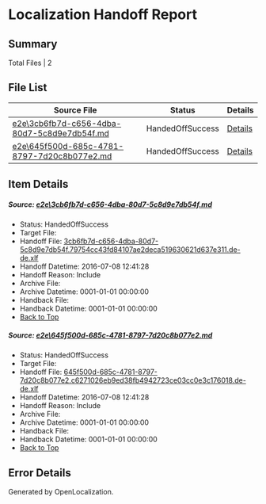 # <a name='report-top'></a> Localization Handoff Report

## Summary
 Total Files | 2

## File List
 Source File | Status | Details 
 ----------- | ------ | ------- 
 [e2e\3cb6fb7d-c656-4dba-80d7-5c8d9e7db54f.md](https://github.com/OpenLocalizationTestOrg/oltest/blob/8d799818bdc262b85082ceab70f1c9f20ecb0d00/e2e/3cb6fb7d-c656-4dba-80d7-5c8d9e7db54f.md) | HandedOffSuccess | [Details](#aa24700056db0eb80f23e2b18974e3b19dd89de81)
 [e2e\645f500d-685c-4781-8797-7d20c8b077e2.md](https://github.com/OpenLocalizationTestOrg/oltest/blob/8d799818bdc262b85082ceab70f1c9f20ecb0d00/e2e/645f500d-685c-4781-8797-7d20c8b077e2.md) | HandedOffSuccess | [Details](#8adb7ffa8fd1d5382ed97887518fa75728b1e4de2)

## Item Details
##### <a name='aa24700056db0eb80f23e2b18974e3b19dd89de81'></a> Source: [e2e\3cb6fb7d-c656-4dba-80d7-5c8d9e7db54f.md](https://github.com/OpenLocalizationTestOrg/oltest/blob/8d799818bdc262b85082ceab70f1c9f20ecb0d00/e2e/3cb6fb7d-c656-4dba-80d7-5c8d9e7db54f.md)
* Status: HandedOffSuccess
* Target File: 
* Handoff File: [3cb6fb7d-c656-4dba-80d7-5c8d9e7db54f.79754cc43fd84107ae2deca519630621d637e311.de-de.xlf](https://github.com/OpenLocalizationTestOrg/olhandoff-e2e/blob/22d83345c355a0aa5ed2ea35a66942ccf127a3c3/ol-handoff/OpenLocalizationTestOrg/oltest-dede-fly/ci/ht/3cb6fb7d-c656-4dba-80d7-5c8d9e7db54f.79754cc43fd84107ae2deca519630621d637e311.de-de.xlf)
* Handoff Datetime: 2016-07-08 12:41:28
* Handoff Reason: Include
* Archive File: 
* Archive Datetime: 0001-01-01 00:00:00
* Handback File: 
* Handback Datetime: 0001-01-01 00:00:00
* [Back to Top](#report-top)

##### <a name='8adb7ffa8fd1d5382ed97887518fa75728b1e4de2'></a> Source: [e2e\645f500d-685c-4781-8797-7d20c8b077e2.md](https://github.com/OpenLocalizationTestOrg/oltest/blob/8d799818bdc262b85082ceab70f1c9f20ecb0d00/e2e/645f500d-685c-4781-8797-7d20c8b077e2.md)
* Status: HandedOffSuccess
* Target File: 
* Handoff File: [645f500d-685c-4781-8797-7d20c8b077e2.c6271026eb9ed38fb4942723ce03cc0e3c176018.de-de.xlf](https://github.com/OpenLocalizationTestOrg/olhandoff-e2e/blob/22d83345c355a0aa5ed2ea35a66942ccf127a3c3/ol-handoff/OpenLocalizationTestOrg/oltest-dede-fly/ci/ht/645f500d-685c-4781-8797-7d20c8b077e2.c6271026eb9ed38fb4942723ce03cc0e3c176018.de-de.xlf)
* Handoff Datetime: 2016-07-08 12:41:28
* Handoff Reason: Include
* Archive File: 
* Archive Datetime: 0001-01-01 00:00:00
* Handback File: 
* Handback Datetime: 0001-01-01 00:00:00
* [Back to Top](#report-top)


## Error Details

Generated by OpenLocalization.
